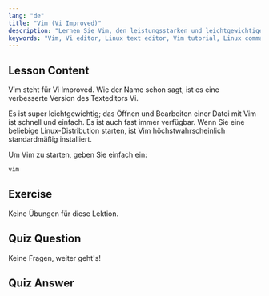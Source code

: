 ```yaml
---
lang: "de"
title: "Vim (Vi Improved)"
description: "Lernen Sie Vim, den leistungsstarken und leichtgewichtigen Vi Improved Texteditor für Linux. Verstehen Sie die grundlegende Nutzung und warum Vim für Linux-Benutzer unerlässlich ist."
keywords: "Vim, Vi editor, Linux text editor, Vim tutorial, Linux commands, beginner Linux, Vim guide"
---
```


## Lesson Content

Vim steht für Vi Improved. Wie der Name schon sagt, ist es eine verbesserte Version des Texteditors Vi.

Es ist super leichtgewichtig; das Öffnen und Bearbeiten einer Datei mit Vim ist schnell und einfach. Es ist auch fast immer verfügbar. Wenn Sie eine beliebige Linux-Distribution starten, ist Vim höchstwahrscheinlich standardmäßig installiert.

Um Vim zu starten, geben Sie einfach ein:

```bash
vim
```

## Exercise

Keine Übungen für diese Lektion.

## Quiz Question

Keine Fragen, weiter geht's!

## Quiz Answer
